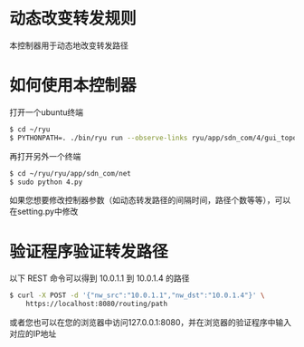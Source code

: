 # 动态改变转发规则

本控制器用于动态地改变转发路径

# 如何使用本控制器
打开一个ubuntu终端
```bash
$ cd ~/ryu
$ PYTHONPATH=. ./bin/ryu run --observe-links ryu/app/sdn_com/4/gui_topology/gui_topology.py
```

再打开另外一个终端
```bash
$ cd ~/ryu/ryu/app/sdn_com/net
$ sudo python 4.py
```

如果您想要修改控制器参数（如动态转发路径的间隔时间，路径个数等等），可以在setting.py中修改

# 验证程序验证转发路径

以下 REST 命令可以得到 10.0.1.1 到 10.0.1.4 的路径
```bash
$ curl -X POST -d '{"nw_src":"10.0.1.1","nw_dst":"10.0.1.4"}' \
    https://localhost:8080/routing/path
```

或者您也可以在您的浏览器中访问127.0.0.1:8080，并在浏览器的验证程序中输入对应的IP地址
